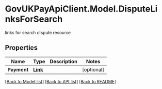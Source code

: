 # GovUKPayApiClient.Model.DisputeLinksForSearch
links for search dispute resource

## Properties

Name | Type | Description | Notes
------------ | ------------- | ------------- | -------------
**Payment** | [**Link**](Link.md) |  | [optional] 

[[Back to Model list]](../README.md#documentation-for-models) [[Back to API list]](../README.md#documentation-for-api-endpoints) [[Back to README]](../README.md)

